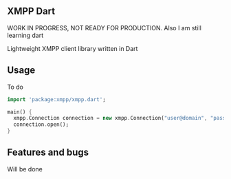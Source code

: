## XMPP Dart

WORK IN PROGRESS, NOT READY FOR PRODUCTION.
Also I am still learning dart

Lightweight XMPP client library written in Dart

## Usage

To do

```dart
import 'package:xmpp/xmpp.dart';

main() {
  xmpp.Connection connection = new xmpp.Connection("user@domain", "password", 5222);
  connection.open();
}
```

## Features and bugs

Will be done
